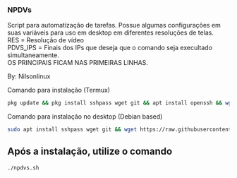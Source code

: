 ### NPDVs
Script para automatização de tarefas. 
Possue algumas configurações em suas variáveis para uso em desktop em diferentes resoluções de telas.  
RES = Resolução de vídeo  
PDVS_IPS = Finais dos IPs que deseja que o comando seja execultado simultaneamente.  
OS PRINCIPAIS FICAM NAS PRIMEIRAS LINHAS.  
  

By: Nilsonlinux


Comando para instalação (Termux)
```bash
pkg update && pkg install sshpass wget git && apt install openssh && wget https://raw.githubusercontent.com/nilsonlinux/npdvs/master/npdvs.sh && chmod +x npdvs.sh && clear && ./npdvs.sh
```
Comando para instalação no desktop (Debian based)
```bash
sudo apt install sshpass wget git && wget https://raw.githubusercontent.com/nilsonlinux/npdvs/master/npdvs.sh && chmod +x npdvs.sh && clear && ./npdvs.sh
```

## Após a instalação, utilize o comando 
```bash
./npdvs.sh
```
